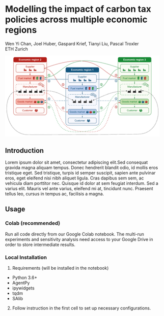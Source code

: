 # Modelling the impact of carbon tax policies across multiple economic regions

Wen Yi Chan, Joel Huber, Gaspard Krief, Tianyi Liu, Pascal Troxler<br />
ETH Zurich

![overview](./docs/overview.png)

## Introduction
Lorem ipsum dolor sit amet, consectetur adipiscing elit.Sed consequat gravida magna aliquam tempus. Donec hendrerit blandit odio, id mollis eros tristique eget. Sed tristique, turpis id semper suscipit, sapien ante pulvinar eros, eget eleifend nisi nibh aliquet ligula. Cras dapibus sem sem, ac vehicula diam porttitor nec. Quisque id dolor at sem feugiat interdum. Sed a varius elit. Mauris vel ante varius, eleifend mi at, tincidunt nunc. Praesent tellus leo, cursus in tempus ac, facilisis a magna.

## Usage

### Colab (recommended)
Run all code directly from our Google Colab notebook. The multi-run experiments and sensitivity analysis need access to your Google Drive in order to store intermediate results.

### Local Installation
1. Requirements (will be installed in the notebook)

- Python 3.6+
- AgentPy
- ipywidgets
- tqdm
- SAlib

2. Follow instruction in the first cell to set up necessary configurations.
